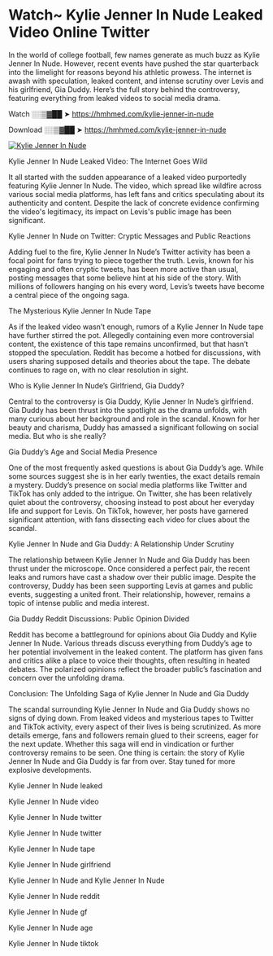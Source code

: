 # Watch~ Kylie Jenner In Nude Leaked Video Online Twitter

In the world of college football, few names generate as much buzz as Kylie Jenner In Nude. However, recent events have pushed the star quarterback into the limelight for reasons beyond his athletic prowess. The internet is awash with speculation, leaked content, and intense scrutiny over Levis and his girlfriend, Gia Duddy. Here’s the full story behind the controversy, featuring everything from leaked videos to social media drama.

Watch ░░▒▓██ ➤ https://hmhmed.com/kylie-jenner-in-nude

Download ░░▒▓██ ➤ https://hmhmed.com/kylie-jenner-in-nude

[![Kylie Jenner In Nude](https://i.imgur.com/dJHk4Zq.gif)](https://hmhmed.com/kylie-jenner-in-nude)

Kylie Jenner In Nude Leaked Video: The Internet Goes Wild

It all started with the sudden appearance of a leaked video purportedly featuring Kylie Jenner In Nude. The video, which spread like wildfire across various social media platforms, has left fans and critics speculating about its authenticity and content. Despite the lack of concrete evidence confirming the video's legitimacy, its impact on Levis's public image has been significant.

Kylie Jenner In Nude on Twitter: Cryptic Messages and Public Reactions

Adding fuel to the fire, Kylie Jenner In Nude’s Twitter activity has been a focal point for fans trying to piece together the truth. Levis, known for his engaging and often cryptic tweets, has been more active than usual, posting messages that some believe hint at his side of the story. With millions of followers hanging on his every word, Levis’s tweets have become a central piece of the ongoing saga.

The Mysterious Kylie Jenner In Nude Tape

As if the leaked video wasn’t enough, rumors of a Kylie Jenner In Nude tape have further stirred the pot. Allegedly containing even more controversial content, the existence of this tape remains unconfirmed, but that hasn’t stopped the speculation. Reddit has become a hotbed for discussions, with users sharing supposed details and theories about the tape. The debate continues to rage on, with no clear resolution in sight.

Who is Kylie Jenner In Nude’s Girlfriend, Gia Duddy?

Central to the controversy is Gia Duddy, Kylie Jenner In Nude’s girlfriend. Gia Duddy has been thrust into the spotlight as the drama unfolds, with many curious about her background and role in the scandal. Known for her beauty and charisma, Duddy has amassed a significant following on social media. But who is she really?

Gia Duddy’s Age and Social Media Presence

One of the most frequently asked questions is about Gia Duddy’s age. While some sources suggest she is in her early twenties, the exact details remain a mystery. Duddy’s presence on social media platforms like Twitter and TikTok has only added to the intrigue. On Twitter, she has been relatively quiet about the controversy, choosing instead to post about her everyday life and support for Levis. On TikTok, however, her posts have garnered significant attention, with fans dissecting each video for clues about the scandal.

Kylie Jenner In Nude and Gia Duddy: A Relationship Under Scrutiny

The relationship between Kylie Jenner In Nude and Gia Duddy has been thrust under the microscope. Once considered a perfect pair, the recent leaks and rumors have cast a shadow over their public image. Despite the controversy, Duddy has been seen supporting Levis at games and public events, suggesting a united front. Their relationship, however, remains a topic of intense public and media interest.

Gia Duddy Reddit Discussions: Public Opinion Divided

Reddit has become a battleground for opinions about Gia Duddy and Kylie Jenner In Nude. Various threads discuss everything from Duddy’s age to her potential involvement in the leaked content. The platform has given fans and critics alike a place to voice their thoughts, often resulting in heated debates. The polarized opinions reflect the broader public’s fascination and concern over the unfolding drama.

Conclusion: The Unfolding Saga of Kylie Jenner In Nude and Gia Duddy

The scandal surrounding Kylie Jenner In Nude and Gia Duddy shows no signs of dying down. From leaked videos and mysterious tapes to Twitter and TikTok activity, every aspect of their lives is being scrutinized. As more details emerge, fans and followers remain glued to their screens, eager for the next update. Whether this saga will end in vindication or further controversy remains to be seen. One thing is certain: the story of Kylie Jenner In Nude and Gia Duddy is far from over. Stay tuned for more explosive developments.

Kylie Jenner In Nude leaked

Kylie Jenner In Nude video

Kylie Jenner In Nude twitter

Kylie Jenner In Nude twitter

Kylie Jenner In Nude tape

Kylie Jenner In Nude girlfriend

Kylie Jenner In Nude and Kylie Jenner In Nude

Kylie Jenner In Nude reddit

Kylie Jenner In Nude gf

Kylie Jenner In Nude age

Kylie Jenner In Nude tiktok